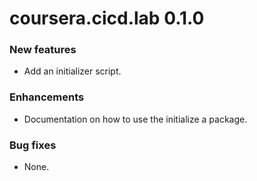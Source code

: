 # coursera.cicd.lab 0.1.0

### New features

* Add an initializer script.

### Enhancements

* Documentation on how to use the initialize a package.

### Bug fixes

* None.
